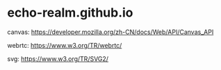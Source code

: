 # echo-realm.github.io

canvas: https://developer.mozilla.org/zh-CN/docs/Web/API/Canvas_API

webrtc: https://www.w3.org/TR/webrtc/

svg: https://www.w3.org/TR/SVG2/
